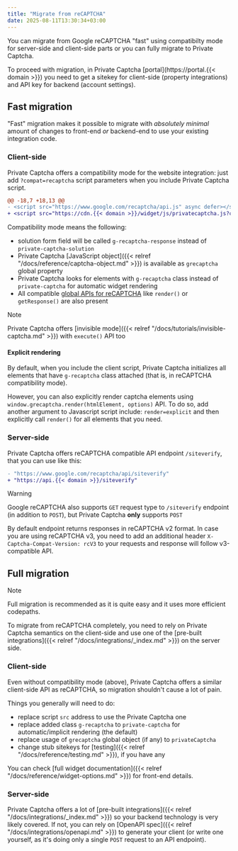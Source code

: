 ```yaml
---
title: "Migrate from reCAPTCHA"
date: 2025-08-11T13:30:34+03:00
---
```


You can migrate from Google reCAPTCHA "fast" using compatibilty mode for server-side and client-side parts or you can fully migrate to Private Captcha.

To proceed with migration, in Private Captcha [portal](https://portal.{{< domain >}}) you need to get a sitekey for client-side (property integrations) and API key for backend (account settings).

## Fast migration

"Fast" migration makes it possible to migrate with _absolutely minimal_ amount of changes to front-end _or_ backend-end to use your existing integration code.

### Client-side

Private Captcha offers a compatibility mode for the website integration: just add `?compat=recaptcha` script parameters when you include Private Captcha script.

```diff {filename="index.html"}
@@ -18,7 +18,13 @@
- <script src="https://www.google.com/recaptcha/api.js" async defer></script>
+ <script src="https://cdn.{{< domain >}}/widget/js/privatecaptcha.js?compat=recaptcha" defer></script>
```

Compatibility mode means the following:
- solution form field will be called `g-recaptcha-response` instead of `private-captcha-solution`
- Private Captcha [JavaScript object]({{< relref "/docs/reference/captcha-object.md" >}}) is available as `grecaptcha` global property
- Private Captcha looks for elements with `g-recaptcha` class instead of `private-captcha` for automatic widget rendering
- All compatible [global APIs for reCAPTCHA](https://developers.google.com/recaptcha/docs/display#js_api) like `render()` or `getResponse()` are also present

> [!NOTE]
> Private Captcha offers [invisible mode]({{< relref "/docs/tutorials/invisible-captcha.md" >}}) with `execute()` API too

#### Explicit rendering

By default, when you include the client script, Private Captcha initializes all elements that have `g-recaptcha` class attached (that is, in reCAPTCHA compatibility mode).

However, you can also explicitly render captcha elements using `window.grecaptcha.render(htmlElement, options)` API. To do so, add another argument to Javascript script include: `render=explicit` and then explicitly call `render()` for all elements that you need.

### Server-side

Private Captcha offers reCAPTCHA compatible API endpoint `/siteverify`, that you can use like this:

```diff
- "https://www.google.com/recaptcha/api/siteverify"
+ "https://api.{{< domain >}}/siteverify"
```

> [!WARNING]
> Google reCAPTCHA also supports `GET` request type to `/siteverify` endpoint (in addition to `POST`), but Private Captcha **only** supports `POST`

By default endpoint returns responses in reCAPTCHA v2 format. In case you are using reCAPTCHA v3, you need to add an additional header `X-Captcha-Compat-Version: rcV3` to your requests and response will follow v3-compatible API.

## Full migration

> [!NOTE]
> Full migration is recommended as it is quite easy and it uses more efficient codepaths.

To migrate from reCAPTCHA completely, you need to rely on Private Captcha semantics on the client-side and use one of the [pre-built integrations]({{< relref "/docs/integrations/_index.md" >}}) on the server side.

### Client-side

Even without compatibility mode (above), Private Captcha offers a similar client-side API as reCAPTCHA, so migration shouldn't cause a lot of pain.

Things you generally will need to do:

- replace script `src` address to use the Private Captcha one
- replace added class `g-recaptcha` to `private-captcha` for automatic/implicit rendering (the default)
- replace usage of `grecaptcha` global object (if any) to `privateCaptcha`
- change stub sitekeys for [testing]({{< relref "/docs/reference/testing.md" >}}), if you have any

You can check [full widget documentation]({{< relref "/docs/reference/widget-options.md" >}}) for front-end details.

### Server-side

Private Captcha offers a lot of [pre-built integrations]({{< relref "/docs/integrations/_index.md" >}}) so your backend technology is very likely covered. If not, you can rely on [OpenAPI spec]({{< relref "/docs/integrations/openapi.md" >}}) to generate your client (or write one yourself, as it's doing only a single `POST` request to an API endpoint).